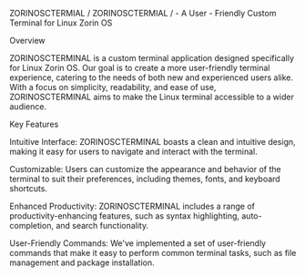 ZORINOSCTERMIAL /        ZORINOSCTERMIAL /       -            A  User     -           Friendly Custom Terminal for Linux Zorin  OS    
    
Overview

ZORINOSCTERMINAL is a custom terminal application designed specifically for Linux Zorin OS. Our goal is to create a more user-friendly terminal experience, catering to the needs of both new and experienced users alike. With a focus on simplicity, readability, and ease of use, ZORINOSCTERMINAL aims to make the Linux terminal accessible to a wider audience.

Key Features

Intuitive Interface: ZORINOSCTERMINAL boasts a clean and intuitive design, making it easy for users to navigate and interact with the terminal.

Customizable: Users can customize the appearance and behavior of the terminal to suit their preferences, including themes, fonts, and keyboard shortcuts.

Enhanced Productivity: ZORINOSCTERMINAL includes a range of productivity-enhancing features, such as syntax highlighting, auto-completion, and search functionality.

User-Friendly Commands: We've implemented a set of user-friendly commands that make it easy to perform common terminal tasks, such as file management and package installation.
